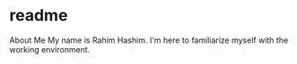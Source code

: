 # readme
About Me
My name is Rahim Hashim.
I'm here to familiarize myself with the working environment.
